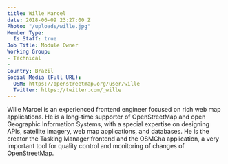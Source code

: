 ```yaml
---
title: Wille Marcel
date: 2018-06-09 23:27:00 Z
Photo: "/uploads/wille.jpg"
Member Type:
  Is Staff: true
Job Title: Module Owner
Working Group:
- Technical
- 
Country: Brazil
Social Media (Full URL):
  OSM: https://openstreetmap.org/user/wille
  Twitter: https://twitter.com/_wille
---
```


Wille Marcel is an experienced frontend engineer focused on rich web map applications. He is a long-time supporter of OpenStreetMap and open Geographic Information Systems, with a special expertise on designing APIs, satellite imagery, web map applications, and databases. He is the creator the Tasking Manager frontend and the OSMCha application, a very important tool for quality control and monitoring of changes of OpenStreetMap.
